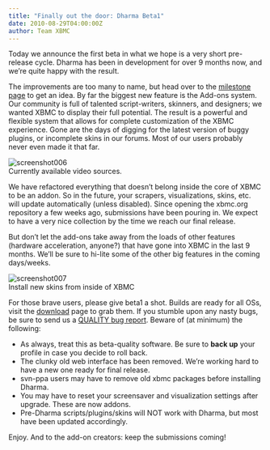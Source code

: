 ```yaml
---
title: "Finally out the door: Dharma Beta1"
date: 2010-08-29T04:00:00Z
author: Team XBMC
---
```


Today we announce the first beta in what we hope is a very short pre-release cycle. Dharma has been in development for over 9 months now, and we’re quite happy with the result.

The improvements are too many to name, but head over to the [milestone page](http://trac.xbmc.org/milestone/10.0) to get an idea. By far the biggest new feature is the Add-ons system. Our community is full of talented script-writers, skinners, and designers; we wanted XBMC to display their full potential. The result is a powerful and flexible system that allows for complete customization of the XBMC experience. Gone are the days of digging for the latest version of buggy plugins, or incomplete skins in our forums. Most of our users probably never even made it that far.

![](/sites/default/files/uploads/screenshot006.webp "screenshot006")  
 Currently available video sources.

We have refactored everything that doesn’t belong inside the core of XBMC to be an addon. So in the future, your scrapers, visualizations, skins, etc. will update automatically (unless disabled). Since opening the xbmc.org repository a few weeks ago, submissions have been pouring in. We expect to have a very nice collection by the time we reach our final release.

But don’t let the add-ons take away from the loads of other features (hardware acceleration, anyone?) that have gone into XBMC in the last 9 months. We’ll be sure to hi-lite some of the other big features in the coming days/weeks.

![](/sites/default/files/uploads/screenshot0071.webp "screenshot007")  
 Install new skins from inside of XBMC

For those brave users, please give beta1 a shot. Builds are ready for all OSs, visit the [download](http://mirrors.xbmc.org/releases/) page to grab them. If you stumble upon any nasty bugs, be sure to send us a [QUALITY bug report](https://kodi.wiki/view/HOW-TO_submit_a_proper_Bug_Report). Beware of (at minimum) the following:

- As always, treat this as beta-quality software. Be sure to **back up** your profile in case you decide to roll back.
- The clunky old web interface has been removed. We’re working hard to have a new one ready for final release.
- svn-ppa users may have to remove old xbmc packages before installing Dharma.
- You may have to reset your screensaver and visualization settings after upgrade. These are now addons.
- Pre-Dharma scripts/plugins/skins will NOT work with Dharma, but most have been updated accordingly.

Enjoy. And to the add-on creators: keep the submissions coming!
